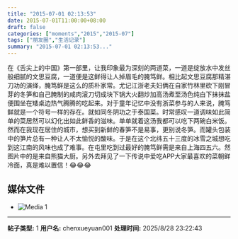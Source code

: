 ```yaml
---
title: "2015-07-01 02:13:53"
date: 2015-07-01T11:00:00+08:00
draft: false
categories: ["moments","2015","2015-07"]
tags: ["朋友圈","生活记录"]
summary: "2015-07-01 02:13:53..."
---
```


在《舌尖上的中国》第一部里，让我印象最为深刻的两道菜，一道是绽放水中发丝般细腻的文思豆腐，一道便是这鲜得让人掉眉毛的腌笃鲜。相比起文思豆腐那精湛刀功的演绎，腌笃鲜是这么的质朴家常。尤记江浙老夫妇俩在自家竹林里砍下刚冒芽的冬笋和自己腌制的咸肉滚刀切成块下锅大火翻炒加高汤煮至汤色纯白下抹抹盐便围坐在矮桌边热气腾腾的吃起来。对于童年记忆中没有浙菜参与的人来说，腌笃鲜就是一个符号一样的存在。就如同冬阴功之于泰国菜。时常感叹一道调味如此简单的菜居然可以幻化出如此鲜香的滋味。单单就着这汤我都可以吃下两碗白米饭。然而在我现在居住的城市，想买到新鲜的春笋不是易事，更别说冬笋。而罐头包装中的笋片总有一种让人不太愉悦的酸味。于是在这个北纬五十三度的冰雪之城想吃到这江南的风味也成了难事。在屯里吃到过最好的腌笃鲜需是来自上海四五六。然图片中的是来自熊猫大厨。另外去拜见了一下传说中爱吃APP大家最喜欢的菜朝鲜冷面，真是难以置信！😂😂😂

## 媒体文件

- ![Media 1](/Moments/photos/2015-07-01/201507010213530.jpg)

---

**帖子类型:** 1
**用户名:** chenxueyuan001
**处理时间:** 2025/8/28 23:22:43
